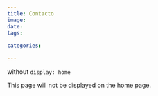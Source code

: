 ```yaml
---
title: Contacto
image: 
date: 
tags: 
  
categories:
  
--- 
```


without `display: home`

This page will not be displayed on the home page.